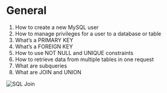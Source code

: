 # General
1. How to create a new MySQL user
2. How to manage privileges for a user to a database or table
3. What’s a PRIMARY KEY
4. What’s a FOREIGN KEY
5. How to use NOT NULL and UNIQUE constraints
6. How to retrieve data from multiple tables in one request
7. What are subqueries
8. What are JOIN and UNION

![SQL Join](https://s3.amazonaws.com/alx-intranet.hbtn.io/uploads/medias/2020/3/bc2575fee3303b731031.png?X-Amz-Algorithm=AWS4-HMAC-SHA256&X-Amz-Credential=AKIARDDGGGOUSBVO6H7D%2F20240117%2Fus-east-1%2Fs3%2Faws4_request&X-Amz-Date=20240117T212840Z&X-Amz-Expires=86400&X-Amz-SignedHeaders=host&X-Amz-Signature=423212c8885b154fed0d34c701846272127db9f3cef53db9791b273a75e9531b)
